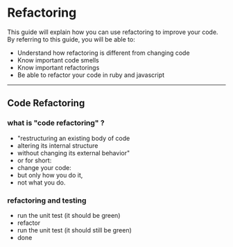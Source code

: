 Refactoring
=======================

This guide will explain how you can use refactoring 
to improve your code.
By referring to this guide, you will be able to:

* Understand how refactoring is different from changing code
* Know important code smells
* Know important refactorings
* Be able to refactor your code in ruby and javascript

---------------------------------------------------------------------------

Code Refactoring
------------------


### what is "code refactoring" ?

* "restructuring an existing body of code
* altering its internal structure
* without changing its external behavior"
* or for short:
* change your code:
* but only how you do it,
* not what you do.


### refactoring and testing


* run the unit test (it should be green)
* refactor
* run the unit test (it should still be green)
* done


